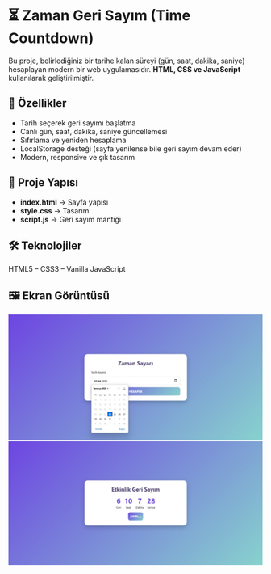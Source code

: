# ⏳ Zaman Geri Sayım (Time Countdown)

Bu proje, belirlediğiniz bir tarihe kalan süreyi (gün, saat, dakika, saniye) hesaplayan modern bir web uygulamasıdır. **HTML, CSS ve JavaScript** kullanılarak geliştirilmiştir.

## 🚀 Özellikler
- Tarih seçerek geri sayımı başlatma
- Canlı gün, saat, dakika, saniye güncellemesi
- Sıfırlama ve yeniden hesaplama
- LocalStorage desteği (sayfa yenilense bile geri sayım devam eder)
- Modern, responsive ve şık tasarım

## 📂 Proje Yapısı
- **index.html** → Sayfa yapısı
- **style.css** → Tasarım
- **script.js** → Geri sayım mantığı

## 🛠 Teknolojiler
HTML5 – CSS3 – Vanilla JavaScript

## 🖼 Ekran Görüntüsü 
![Ana Sayfa](MainPage.jpg)
![Sayım Sayfası](CountdownPage.jpg)
